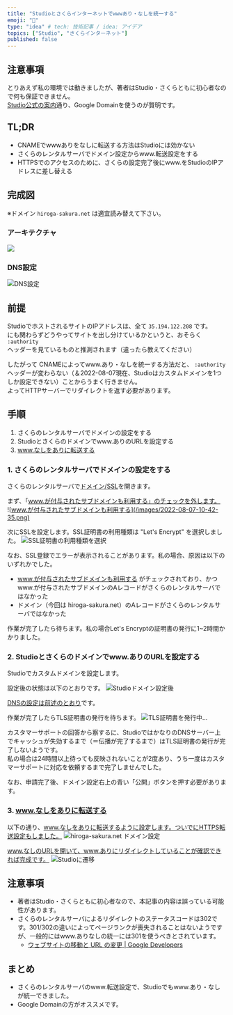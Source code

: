 ```yaml
---
title: "Studioとさくらインターネットでwwwあり・なしを統一する"
emoji: "🐘"
type: "idea" # tech: 技術記事 / idea: アイデア
topics: ["Studio", "さくらインターネット"]
published: false
---
```


## 注意事項

とりあえず私の環境では動きましたが、著者はStudio・さくらともに初心者なので何も保証できません。  
[Studio公式の案内](https://note.com/studio_design/n/n195bd389a7bc)通り、Google Domainを使うのが賢明です。

## TL;DR

- CNAMEでwwwありをなしに転送する方法はStudioには効かない
- さくらのレンタルサーバでドメイン設定からwww.転送設定をする
- HTTPSでのアクセスのために、さくらの設定完了後にwww.をStudioのIPアドレスに差し替える

## 完成図

※ドメイン `hiroga-sakura.net` は適宜読み替えて下さい。

### アーキテクチャ
![](/images/studio-sakura-internet-architecture.png)

### DNS設定
![DNS設定](/images/2022-08-07-10-13-13.png)

## 前提

StudioでホストされるサイトのIPアドレスは、全て `35.194.122.208` です。  
にも関わらずどうやってサイトを出し分けているかというと、おそらく `:authority` ヘッダーを見ているものと推測されます（違ったら教えてください）  

したがって CNAMEによってwww.あり・なしを統一する方法だと、 `:authority` ヘッダーが変わらない（＆2022-08-07現在、Studioはカスタムドメインを1つしか設定できない）ことからうまく行きません。  
よってHTTPサーバーでリダイレクトを返す必要があります。

## 手順

1. さくらのレンタルサーバでドメインの設定をする
2. Studioとさくらのドメインでwww.ありのURLを設定する
3. www.なしをありに転送する


### 1. さくらのレンタルサーバでドメインの設定をする

さくらのレンタルサーバで[ドメイン/SSL](https://secure.sakura.ad.jp/rs/cp/domain/list)を開きます。

まず、「www.が付与されたサブドメインも利用する」のチェックを外します。  
![www.が付与されたサブドメインも利用する](/images/2022-08-07-10-42-35.png)

次にSSLを設定します。SSL証明書の利用種類は "Let's Encrypt" を選択しました。
![SSL証明書の利用種類を選択](/images/2022-08-07-10-34-28.png)

なお、SSL登録でエラーが表示されることがあります。私の場合、原因は以下のいずれかでした。

- www.が付与されたサブドメインも利用する がチェックされており、かつwww.が付与されたサブドメインのAレコードがさくらのレンタルサーバではなかった
- ドメイン（今回は hiroga-sakura.net）のAレコードがさくらのレンタルサーバではなかった

作業が完了したら待ちます。私の場合Let's Encryptの証明書の発行に1~2時間かかりました。


### 2. Studioとさくらのドメインでwww.ありのURLを設定する

Studioでカスタムドメインを設定します。

設定後の状態は以下のとおりです。
![Studioドメイン設定後](/images/2022-08-07-10-55-31.png)

[DNSの設定は前述のとおり](#dns設定)です。

作業が完了したらTLS証明書の発行を待ちます。
![TLS証明書を発行中...](/images/2022-08-07-11-00-23.png)

カスタマーサポートの回答から察するに、StudioではかなりのDNSサーバー上でキャッシュが失効するまで（＝伝播が完了するまで）はTLS証明書の発行が完了しないようです。  
私の場合は24時間以上待っても反映されないことが2度あり、うち一度はカスタマーサポートに対応を依頼するまで完了しませんでした。

なお、申請完了後、ドメイン設定右上の青い「公開」ボタンを押す必要があります。

### 3. www.なしをありに転送する

以下の通り、www.なしをありに転送するように設定します。ついでにHTTPS転送設定もしました。
![hiroga-sakura.net ドメイン設定](/images/2022-08-07-11-02-43.png)

www.なしのURLを開いて、www.ありにリダイレクトしていることが確認できれば完成です。
![Studioに遷移](/images/2022-08-07-11-06-15.png)


## 注意事項

- 著者はStudio・さくらともに初心者なので、本記事の内容は誤っている可能性があります。
- さくらのレンタルサーバによるリダイレクトのステータスコードは302です。301/302の違いによってページランクが喪失されることはないようですが、一般的にはwww.ありなしの統一には301を使うべきとされています。
    - [ウェブサイトの移動と URL の変更 | Google Developers](https://developers.google.com/search/docs/advanced/crawling/site-move-with-url-changes?hl=ja%EF%BC%89&visit_id=637954320565655653-2762288753&rd=1)

## まとめ

- さくらのレンタルサーバのwww.転送設定で、Studioでもwww.あり・なしが統一できました。
- Google Domainの方がオススメです。
